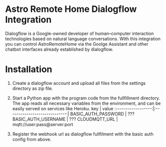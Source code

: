 # Astro Remote Home Dialogflow Integration

Dialogflow is a Google-owned developer of human–computer interaction technologies based on natural language conversations.
With this integration you can control AstroRemoteHome via the Goolge Assistant and other chatbot interfaces already established by dialogflow.

# Installation
1. Create a dialogflow account and upload all files from the settings directory as zip file.

2. Start a Python app with the program code from the fullfillment directory. The app reads all necessary variables from the environment, and can be easily served on services like Heroku.
    key                 |  value
    :------------------:|:-----------------------------:|
    BASIC_AUTH_PASSWORD |  ???
    BASIC_AUTH_USERNAME |  ???
    CLOUDMQTT_URL       |  mqtt://user:pass@server:port
    
3. Register the webhook url as dialogflow fullfilment with the basic auth config from above.